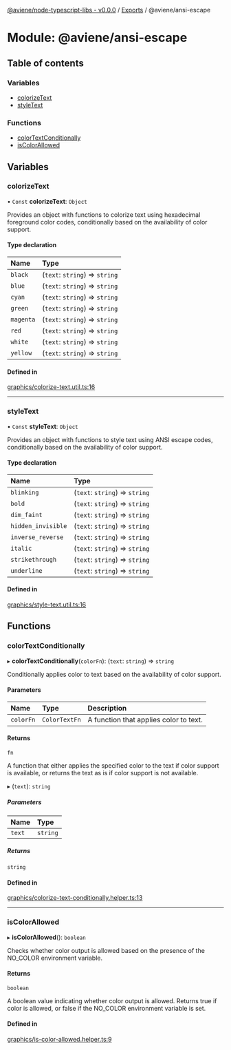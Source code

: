[@aviene/node-typescript-libs - v0.0.0](../README.md) / [Exports](../modules.md) / @aviene/ansi-escape

# Module: @aviene/ansi-escape

## Table of contents

### Variables

- [colorizeText](aviene_ansi_escape.md#colorizetext)
- [styleText](aviene_ansi_escape.md#styletext)

### Functions

- [colorTextConditionally](aviene_ansi_escape.md#colortextconditionally)
- [isColorAllowed](aviene_ansi_escape.md#iscolorallowed)

## Variables

### colorizeText

• `Const` **colorizeText**: `Object`

Provides an object with functions to colorize text using hexadecimal foreground color codes,
conditionally based on the availability of color support.

#### Type declaration

| Name | Type |
| :------ | :------ |
| `black` | (`text`: `string`) => `string` |
| `blue` | (`text`: `string`) => `string` |
| `cyan` | (`text`: `string`) => `string` |
| `green` | (`text`: `string`) => `string` |
| `magenta` | (`text`: `string`) => `string` |
| `red` | (`text`: `string`) => `string` |
| `white` | (`text`: `string`) => `string` |
| `yellow` | (`text`: `string`) => `string` |

#### Defined in

[graphics/colorize-text.util.ts:16](https://github.com/stefan-karlsson/node-typescript-libs/blob/617b5b2e7927677eeeb2cc919417d807ff80d44d/packages/ansi-escape/src/graphics/colorize-text.util.ts#L16)

___

### styleText

• `Const` **styleText**: `Object`

Provides an object with functions to style text using ANSI escape codes,
conditionally based on the availability of color support.

#### Type declaration

| Name | Type |
| :------ | :------ |
| `blinking` | (`text`: `string`) => `string` |
| `bold` | (`text`: `string`) => `string` |
| `dim_faint` | (`text`: `string`) => `string` |
| `hidden_invisible` | (`text`: `string`) => `string` |
| `inverse_reverse` | (`text`: `string`) => `string` |
| `italic` | (`text`: `string`) => `string` |
| `strikethrough` | (`text`: `string`) => `string` |
| `underline` | (`text`: `string`) => `string` |

#### Defined in

[graphics/style-text.util.ts:16](https://github.com/stefan-karlsson/node-typescript-libs/blob/617b5b2e7927677eeeb2cc919417d807ff80d44d/packages/ansi-escape/src/graphics/style-text.util.ts#L16)

## Functions

### colorTextConditionally

▸ **colorTextConditionally**(`colorFn`): (`text`: `string`) => `string`

Conditionally applies color to text based on the availability of color support.

#### Parameters

| Name | Type | Description |
| :------ | :------ | :------ |
| `colorFn` | `ColorTextFn` | A function that applies color to text. |

#### Returns

`fn`

A function that either applies the specified color to the text if color support is available,
or returns the text as is if color support is not available.

▸ (`text`): `string`

##### Parameters

| Name | Type |
| :------ | :------ |
| `text` | `string` |

##### Returns

`string`

#### Defined in

[graphics/colorize-text-conditionally.helper.ts:13](https://github.com/stefan-karlsson/node-typescript-libs/blob/617b5b2e7927677eeeb2cc919417d807ff80d44d/packages/ansi-escape/src/graphics/colorize-text-conditionally.helper.ts#L13)

___

### isColorAllowed

▸ **isColorAllowed**(): `boolean`

Checks whether color output is allowed based on the presence of the NO_COLOR environment variable.

#### Returns

`boolean`

A boolean value indicating whether color output is allowed. Returns true if color is allowed,
or false if the NO_COLOR environment variable is set.

#### Defined in

[graphics/is-color-allowed.helper.ts:9](https://github.com/stefan-karlsson/node-typescript-libs/blob/617b5b2e7927677eeeb2cc919417d807ff80d44d/packages/ansi-escape/src/graphics/is-color-allowed.helper.ts#L9)
